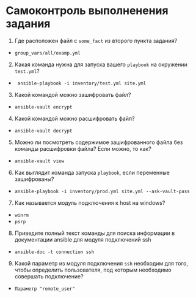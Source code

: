 # Самоконтроль выполненения задания

1. Где расположен файл с `some_fact` из второго пункта задания?
- ``` group_vars/all/examp.yml ```
2. Какая команда нужна для запуска вашего `playbook` на окружении `test.yml`?
- ``` ansible-playbook -i inventory/test.yml site.yml```
3. Какой командой можно зашифровать файл?
- ``` ansible-vault encrypt ```
4. Какой командой можно расшифровать файл?
- ``` ansible-vault decrypt ```
5. Можно ли посмотреть содержимое зашифрованного файла без команды расшифровки файла? Если можно, то как?
- ``` ansible-vault view ```
6. Как выглядит команда запуска `playbook`, если переменные зашифрованы?
- ``` ansible-playbook -i inventory/prod.yml site.yml --ask-vault-pass ```
7. Как называется модуль подключения к host на windows?
- ``` winrm ```
- ``` psrp ```
8. Приведите полный текст команды для поиска информации в документации ansible для модуля подключений ssh
- ``` ansible-doc -t connection ssh ```
9. Какой параметр из модуля подключения `ssh` необходим для того, чтобы определить пользователя, под которым необходимо совершать подключение?
- ``` Параметр "remote_user" ```
